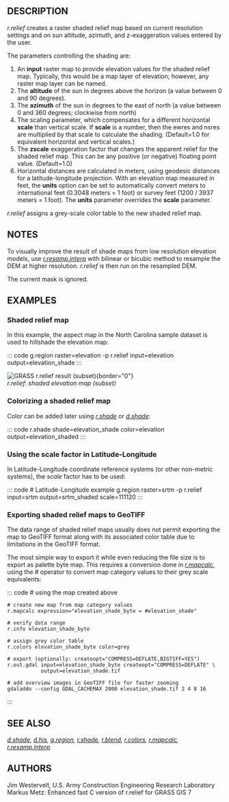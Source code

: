 ## DESCRIPTION

*r.relief* creates a raster shaded relief map based on current
resolution settings and on sun altitude, azimuth, and z-exaggeration
values entered by the user.

The parameters controlling the shading are:

1.  An **input** raster map to provide elevation values for the shaded
    relief map. Typically, this would be a map layer of elevation;
    however, any raster map layer can be named.
2.  The **altitude** of the sun in degrees above the horizon (a value
    between 0 and 90 degrees).
3.  The **azimuth** of the sun in degrees to the east of north (a value
    between 0 and 360 degrees; clockwise from north)
4.  The scaling parameter, which compensates for a different horizontal
    **scale** than vertical scale. If **scale** is a number, then the
    ewres and nsres are multiplied by that scale to calculate the
    shading. (Default=1.0 for equivalent horizontal and vertical
    scales.)
5.  The **zscale** exaggeration factor that changes the apparent relief
    for the shaded relief map. This can be any positive (or negative)
    floating point value. (Default=1.0)
6.  Horizontal distances are calculated in meters, using geodesic
    distances for a latitude-longitude projection. With an elevation map
    measured in feet, the **units** option can be set to automatically
    convert meters to international feet (0.3048 meters = 1 foot) or
    survey feet (1200 / 3937 meters = 1 foot). The **units** parameter
    overrides the **scale** parameter.

*r.relief* assigns a grey-scale color table to the new shaded relief
map.

## NOTES

To visually improve the result of shade maps from low resolution
elevation models, use *[r.resamp.interp](r.resamp.interp.html)* with
bilinear or bicubic method to resample the DEM at higher resolution.
*r.relief* is then run on the resampled DEM.

The current mask is ignored.

## EXAMPLES

### Shaded relief map

In this example, the aspect map in the North Carolina sample dataset is
used to hillshade the elevation map:

::: code
    g.region raster=elevation -p
    r.relief input=elevation output=elevation_shade
:::

![GRASS r.relief result (subset)](r_relief.png){border="0"}\
*r.relief: shaded elevation map (subset)*

### Colorizing a shaded relief map

Color can be added later using *[r.shade](r.shade.html)* or
*[d.shade](d.shade.html)*:

::: code
    r.shade shade=elevation_shade color=elevation output=elevation_shaded
:::

### Using the scale factor in Latitude-Longitude

In Latitude-Longitude coordinate reference systems (or other non-metric
systems), the *scale* factor has to be used:

::: code
    # Latitude-Longitude example
    g.region raster=srtm -p
    r.relief input=srtm output=srtm_shaded scale=111120
:::

### Exporting shaded relief maps to GeoTIFF

The data range of shaded relief maps usually does not permit exporting
the map to GeoTIFF format along with its associated color table due to
limitations in the GeoTIFF format.

The most simple way to export it while even reducing the file size is to
export as palette byte map. This requires a conversion done in
*[r.mapcalc](r.mapcalc.html)*, using the \# operator to convert map
category values to their grey scale equivalents:

::: code
    # using the map created above

    # create new map from map category values
    r.mapcalc expression="elevation_shade_byte = #elevation_shade"

    # verify data range
    r.info elevation_shade_byte

    # assign grey color table
    r.colors elevation_shade_byte color=grey

    # export (optionally: createopt="COMPRESS=DEFLATE,BIGTIFF=YES")
    r.out.gdal input=elevation_shade_byte createopt="COMPRESS=DEFLATE" \
               output=elevation_shade.tif

    # add overview images in GeoTIFF file for faster zooming
    gdaladdo --config GDAL_CACHEMAX 2000 elevation_shade.tif 2 4 8 16
:::

## SEE ALSO

*[d.shade](d.shade.html), [d.his](d.his.html),
[g.region](g.region.html), [r.shade](r.shade.html),
[r.blend](r.blend.html), [r.colors](r.colors.html),
[r.mapcalc](r.mapcalc.html), [r.resamp.interp](r.resamp.interp.html)*

## AUTHORS

Jim Westervelt, U.S. Army Construction Engineering Research Laboratory\
Markus Metz: Enhanced fast C version of r.relief for GRASS GIS 7

